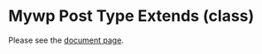 # Mywp Post Type Extends (class)

Please see the [document page](https://mywpcustomize.com/document/mywp-post-type-extends-class/).


